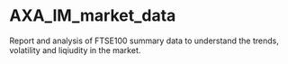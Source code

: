 # AXA_IM_market_data
Report and analysis of FTSE100 summary data to understand the trends, volatility and liqiudity in the market.

